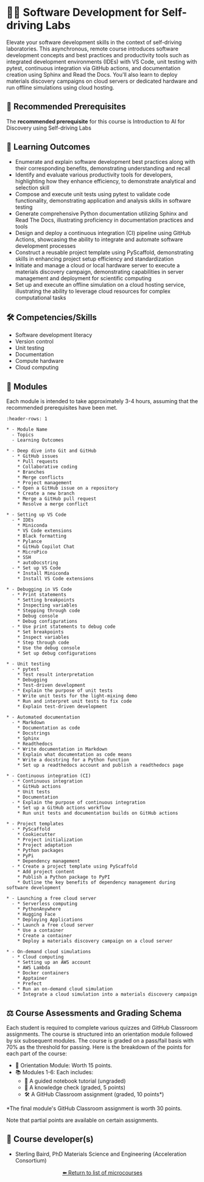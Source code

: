 <!--- WARNING: THIS IS AN AUTO-GENERATED FILE. DO NOT EDIT DIRECTLY. Instead, edit
in docs/course-data.yaml and run the `scripts/generate_overviews.py` file. --->

# 👩‍💻 Software Development for Self-driving Labs



Elevate your software development skills in the context of self-driving laboratories. This asynchronous, remote course introduces software development concepts and best practices and productivity tools such as integrated development environments (IDEs) with VS Code, unit testing with pytest, continuous integration via GitHub actions, and documentation creation using Sphinx and Read the Docs. You'll also learn to deploy materials discovery campaigns on cloud servers or dedicated hardware and run offline simulations using cloud hosting.




## 🔑 Recommended Prerequisites

The **recommended prerequisite** for this course is Introduction to AI for Discovery using Self-driving Labs



## 🎯 Learning Outcomes


- Enumerate and explain software development best practices along with their corresponding benefits, demonstrating understanding and recall
- Identify and evaluate various productivity tools for developers, highlighting how they enhance efficiency, to demonstrate analytical and selection skill
- Compose and execute unit tests using pytest to validate code functionality, demonstrating application and analysis skills in software testing
- Generate comprehensive Python documentation utilizing Sphinx and Read The Docs, illustrating proficiency in documentation practices and tools
- Design and deploy a continuous integration (CI) pipeline using GitHub Actions, showcasing the ability to integrate and automate software development processes
- Construct a reusable project template using PyScaffold, demonstrating skills in enhancing project setup efficiency and standardization
- Initiate and manage a cloud or local hardware server to execute a materials discovery campaign, demonstrating capabilities in server management and deployment for scientific computing
- Set up and execute an offline simulation on a cloud hosting service, illustrating the ability to leverage cloud resources for complex computational tasks

## 🛠️ Competencies/Skills


- Software development literacy
- Version control
- Unit testing
- Documentation
- Compute hardware
- Cloud computing

## 🧩 Modules

Each module is intended to take approximately 3-4 hours, assuming that the recommended prerequisites have been met.

```{list-table}
:header-rows: 1

* - Module Name
  - Topics
  - Learning Outcomes

* - Deep dive into Git and GitHub
  - * GitHub issues
    * Pull requests
    * Collaborative coding
    * Branches
    * Merge conflicts
    * Project management
  - * Open a GitHub issue on a repository
    * Create a new branch
    * Merge a GitHub pull request
    * Resolve a merge conflict

* - Setting up VS Code
  - * IDEs
    * Miniconda
    * VS Code extensions
    * Black formatting
    * Pylance
    * GitHub Copilot Chat
    * MicroPico
    * SSH
    * autoDocstring
  - * Set up VS Code
    * Install Miniconda
    * Install VS Code extensions

* - Debugging in VS Code
  - * Print statements
    * Setting breakpoints
    * Inspecting variables
    * Stepping through code
    * Debug console
    * Debug configurations
  - * Use print statements to debug code
    * Set breakpoints
    * Inspect variables
    * Step through code
    * Use the debug console
    * Set up debug configurations

* - Unit testing
  - * pytest
    * Test result interpretation
    * Debugging
    * Test-driven development
  - * Explain the purpose of unit tests
    * Write unit tests for the light-mixing demo
    * Run and interpret unit tests to fix code
    * Explain test-driven development

* - Automated documentation
  - * Markdown
    * Documentation as code
    * Docstrings
    * Sphinx
    * Readthedocs
  - * Write documentation in Markdown
    * Explain what documentation as code means
    * Write a docstring for a Python function
    * Set up a readthedocs account and publish a readthedocs page

* - Continuous integration (CI)
  - * Continuous integration
    * GitHub actions
    * Unit tests
    * Documentation
  - * Explain the purpose of continuous integration
    * Set up a GitHub actions workflow
    * Run unit tests and documentation builds on GitHub actions

* - Project templates
  - * PyScaffold
    * Cookiecutter
    * Project initialization
    * Project adaptation
    * Python packages
    * PyPi
    * Dependency management
  - * Create a project template using PyScaffold
    * Add project content
    * Publish a Python package to PyPI
    * Outline the key benefits of dependency management during software development

* - Launching a free cloud server
  - * Serverless computing
    * PythonAnywhere
    * Hugging Face
    * Deploying Applications
  - * Launch a free cloud server
    * Use a container
    * Create a container
    * Deploy a materials discovery campaign on a cloud server

* - On-demand cloud simulations
  - * Cloud computing
    * Setting up an AWS account
    * AWS Lambda
    * Docker containers
    * Apptainer
    * Prefect
  - * Run an on-demand cloud simulation
    * Integrate a cloud simulation into a materials discovery campaign

```

## ⚖️ Course Assessments and Grading Schema

<p>Each student is required to complete various quizzes and GitHub Classroom assignments. The course is structured into an orientation module followed by six subsequent modules. The course is graded on a pass/fail basis with 70% as the threshold for passing. Here is the breakdown of the points for each part of the course:</p><ul><li>🧭 Orientation Module: Worth 15 points.</li><li>📚 Modules 1-6: Each includes:<ul><li>🧭 A guided notebook tutorial (ungraded)</li><li>📓 A knowledge check (graded, 5 points)</li><li>🛠️ A GitHub Classroom assignment (graded, 10 points*)</li></ul></li></ul><p>*The final module's GitHub Classroom assignment is worth 30 points.</p><p>Note that partial points are available on certain assignments.</p>

## 👤 Course developer(s)


- Sterling Baird, PhD Materials Science and Engineering (Acceleration Consortium)


<div align="center">

[⬅️ Return to list of microcourses](../../index.md#microcourses)

</div>
